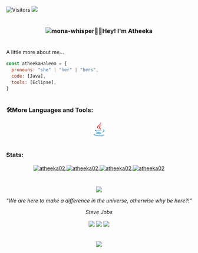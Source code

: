 ![Visitors](https://api.visitorbadge.io/api/visitors?path=https%3A%2F%2Fgithub.com%2Fatheeka02&label=visitors&labelColor=%2337d67a&countColor=%23555555&style=flat)
 <img src="https://i.pinimg.com/originals/cf/23/d5/cf23d5c33ff1ad50cf49d02721b4b5e2.gif">
 
#
<div align='center'>
  <H3><img alt="mona-whisper" height="40" width="40" src="https://github.githubassets.com/images/mona-whisper.gif"/>👋🏾Hey! I'm Atheeka <H3>

</div> 

#
A little more about me...  

```javascript
const atheekaHaleem = {
  pronouns: "she" | "her" | "hers",
  code: [Java],
  tools: [Eclipse],
}
```   

#   
<div align="center">
 <h3 align="left">🛠️More Languages and Tools:</h3>
 <a href="https://www.java.com" target="_blank" rel="noreferrer"> <img align="center" src="https://raw.githubusercontent.com/devicons/devicon/master/icons/java/java-original.svg" alt="Atheeka-Java" width="40" height="40"/> </a>
 </div>

#
<div align="center">
 <h3 align="left">Stats:</h3>
 <a href="https://github.com/atheeka02">
  <img height="180em" align="center" src="https://github-readme-stats.vercel.app/api/top-langs/?username=atheeka02&layout=compact&langs_count=7&theme=dark" alt="atheeka02"/>
  <img height="180em" align="center" src="https://github-readme-stats.vercel.app/api?username=atheeka02&show_icons=true&theme=dark" alt="atheeka02"/>
  <img height="180em" align="center" src="https://github-readme-streak-stats.herokuapp.com/?user=atheeka02&theme=dark" alt="atheeka02" />
  <img height="180em" align="center" src="https://github-profile-summary-cards.vercel.app/api/cards/profile-details?username=atheeka02&theme=dark" alt="atheeka02"/>
 </a>
</div>
  
#
<div align = "center">
  <img align="center" src="https://i.pinimg.com/originals/86/d7/5a/86d75a902dda5a4c6ac4b95d8a5afba4.gif" width="1000">

 <i>"We are here to make a difference in the universe, otherwise why be here?!"
  
  Steve Jobs</i>
 
 <img align="center" src="https://forthebadge.com/images/badges/uses-brains.svg" target="_blank"/>
 <img align="center" src="https://forthebadge.com/images/badges/powered-by-black-magic.svg" target="_blank"/>
 <img align="center" src="https://forthebadge.com/images/badges/not-a-bug-a-feature.svg" target="_blank"/>
</div>

#
<div align = "center">
  <img src="https://i.pinimg.com/originals/59/9b/49/599b49d09b1e9a4014dac365dcf00d99.gif" width = "1000" target="_blank">

